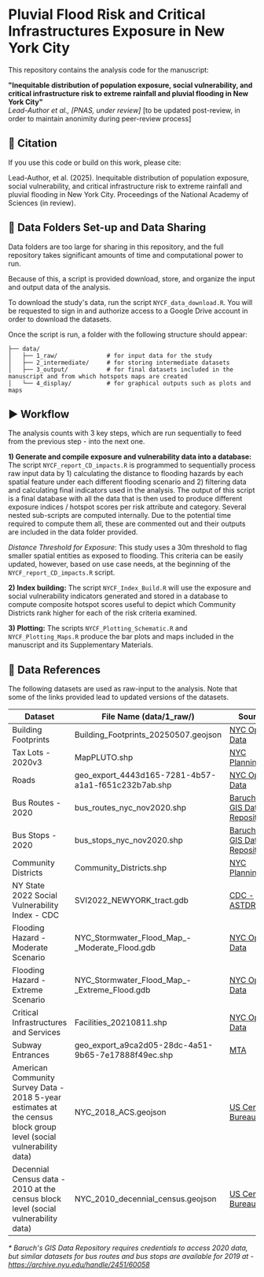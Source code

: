 # Pluvial Flood Risk and Critical Infrastructures Exposure in New York City

This repository contains the analysis code for the manuscript:

**"Inequitable distribution of population exposure, social vulnerability, and critical infrastructure risk to extreme rainfall and pluvial flooding in New York City"**  
_Lead-Author et al., [PNAS, under review]_ [to be updated post-review, in order to maintain anonimity during peer-review process]

## 📄 Citation

If you use this code or build on this work, please cite:

Lead-Author, et al. (2025). Inequitable distribution of population exposure, social vulnerability, and critical infrastructure risk to extreme rainfall and pluvial flooding in New York City. Proceedings of the National Academy of Sciences (in review).

## 📁 Data Folders Set-up and Data Sharing

Data folders are too large for sharing in this repository, and the full repository takes significant amounts of time and computational power to run. 

Because of this, a script is provided download, store, and organize the input and output data of the analysis.

To download the study's data, run the script ```NYCF_data_download.R```. You will be requested to sign in and authorize access to a Google Drive account in order to download the datasets.

Once the script is run, a folder with the following structure should appear:

 ```
├── data/                 
│   ├── 1_raw/              # for input data for the study
│   ├── 2_intermediate/     # for storing intermediate datasets
│   ├── 3_output/           # for final datasets included in the manuscript and from which hotspots maps are created
│   └── 4_display/          # for graphical outputs such as plots and maps
```

## ▶️ Workflow

The analysis counts with 3 key steps, which are run sequentially to feed from the previous step - into the next one.

**1) Generate and compile exposure and vulnerability data into a database:** The script ```NYCF_report_CD_impacts.R``` is programmed to sequentially process raw input data by 1) calculating the distance to flooding hazards by each spatial feature under each different flooding scenario and 2) filtering data and calculating final indicators used in the analysis. The output of this script is a final database with all the data that is then used to produce different exposure indices / hotspot scores per risk attribute and category. Several nested sub-scripts are computed internally. Due to the potential time required to compute them all, these are commented out and their outputs are included in the data folder provided.

*Distance Threshold for Exposure*: This study uses a 30m threshold to flag smaller spatial entities as exposed to flooding. This criteria can be easily updated, however, based on use case needs, at the beginning of the ```NYCF_report_CD_impacts.R``` script.

**2) Index building:** The script ```NYCF_Index_Build.R``` will use the exposure and social vulnerability indicators generated and stored in a database to compute composite hotspot scores useful to depict which Community Districts rank higher for each of the risk criteria examined.

**3) Plotting:** The scripts ```NYCF_Plotting_Schematic.R``` and ```NYCF_Plotting_Maps.R``` produce the bar plots and maps included in the manuscript and its Supplementary Materials.

## 📄 Data References
 
The following datasets are used as raw-input to the analysis. Note that some of the links provided lead to updated versions of the datasets. 

| Dataset  | File Name (data/1_raw/) | Source |
| ------------- | ------------- | ------------- |
| Building Footprints | Building_Footprints_20250507.geojson | [NYC Open Data](https://data.cityofnewyork.us/City-Government/Building-Footprints-Map-/jh45-qr5r) | 
| Tax Lots - 2020v3 | MapPLUTO.shp | [NYC Planning](https://www.nyc.gov/content/planning/pages/resources/datasets/mappluto-pluto-change) | 
| Roads | geo_export_4443d165-7281-4b57-a1a1-f651c232b7ab.shp | [NYC Open Data](https://data.cityofnewyork.us/City-Government/Centerline/3mf9-qshr) | 
| Bus Routes - 2020| bus_routes_nyc_nov2020.shp | [Baruch's GIS Data Repository](https://www.baruch.cuny.edu/confluence/display/geoportal/)* | 
| Bus Stops - 2020| bus_stops_nyc_nov2020.shp | [Baruch's GIS Data Repository](https://www.baruch.cuny.edu/confluence/display/geoportal/)* | 
| Community Districts | Community_Districts.shp | [NYC Planning](https://www.nyc.gov/content/planning/pages/resources/datasets/community-districts) | 
| NY State 2022 Social Vulnerability Index - CDC  | SVI2022_NEWYORK_tract.gdb | [CDC - ASTDR](https://www.atsdr.cdc.gov/place-health/php/svi/svi-data-documentation-download.html) | 
| Flooding Hazard - Moderate Scenario  | NYC_Stormwater_Flood_Map_-_Moderate_Flood.gdb | [NYC Open Data](https://data.cityofnewyork.us/Environment/NYC-Stormwater-Flood-Maps/9i7c-xyvv/about_data) | 
| Flooding Hazard - Extreme Scenario  | NYC_Stormwater_Flood_Map_-_Extreme_Flood.gdb | [NYC Open Data](https://data.cityofnewyork.us/Environment/NYC-Stormwater-Flood-Maps/9i7c-xyvv/about_data) | 
| Critical Infrastructures and Services | Facilities_20210811.shp | [NYC Open Data](https://data.cityofnewyork.us/City-Government/Facilities-Database/ji82-xba5/about_data) | 
| Subway Entrances | geo_export_a9ca2d05-28dc-4a51-9b65-7e17888f49ec.shp | [MTA](https://data.ny.gov/Transportation/MTA-Subway-Entrances-and-Exits-2024/i9wp-a4ja/about_data) | 
| American Community Survey Data - 2018 5-year estimates at the census block group level (social vulnerability data)  | NYC_2018_ACS.geojson | [US Census Bureau](https://data.census.gov/) | 
| Decennial Census data - 2010 at the census block level (social vulnerability data)  | NYC_2010_decennial_census.geojson | [US Census Bureau](https://data.census.gov/) | 

 _* Baruch's GIS Data Repository requires credentials to access 2020 data, but similar datasets for bus routes and bus stops are available for 2019 at - https://archive.nyu.edu/handle/2451/60058_
